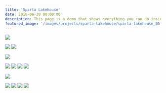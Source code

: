 ```yaml
---
title: 'Sparta Lakehouse'
date: 2018-06-30 00:00:00
description: This page is a demo that shows everything you can do inside portfolio and blog posts.
featured_image: '/images/projects/sparta-lakehouse/sparta-lakehouse_05.jpg'
---
```


![](/images/projects/sparta-lakehouse/sparta-lakehouse_01.jpg)

<div class="gallery" data-columns="2">
  <img src="/images/projects/sparta-lakehouse/sparta-lakehouse_02.jpg">
  <img src="/images/projects/sparta-lakehouse/sparta-lakehouse_05.jpg">
</div>

![](/images/projects/sparta-lakehouse/sparta-lakehouse_07.jpg)

<div class="gallery" data-columns="4">
  <img src="/images/projects/sparta-lakehouse/sparta-lakehouse_09.jpg">
  <img src="/images/projects/sparta-lakehouse/sparta-lakehouse_10.jpg">
  <img src="/images/projects/sparta-lakehouse/sparta-lakehouse_08.jpg">
  <img src="/images/projects/sparta-lakehouse/sparta-lakehouse_11.jpg">
</div>

![](/images/projects/sparta-lakehouse/sparta-lakehouse_12.jpg)

<div class="gallery" data-columns="4">
  <img src="/images/projects/sparta-lakehouse/sparta-lakehouse_13.jpg">
  <img src="/images/projects/sparta-lakehouse/sparta-lakehouse_14.jpg">
  <img src="/images/projects/sparta-lakehouse/sparta-lakehouse_15.jpg">
  <img src="/images/projects/sparta-lakehouse/sparta-lakehouse_16.jpg">
</div>
